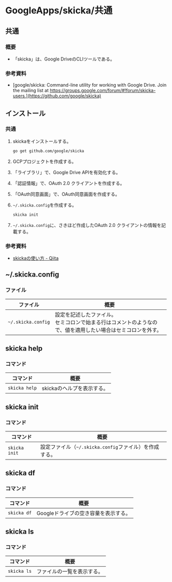 # GoogleApps/skicka/共通

## 共通

### 概要

- 「skicka」は、Google DriveのCLIツールである。

### 参考資料

- [google/skicka: Command-line utility for working with Google Drive. Join the mailing list at https://groups.google.com/forum/#!forum/skicka-users.](https://github.com/google/skicka)

## インストール

### 共通

1. skickaをインストールする。

    ```bash
    go get github.com/google/skicka
    ```

2. GCPプロジェクトを作成する。

3. 「ライブラリ」で、Google Drive APIを有効化する。

4. 「認証情報」で、OAuth 2.0 クライアントを作成する。

5. 「OAuth同意画面」で、OAuth同意画面を作成する。

6. `~/.skicka.config`を作成する。

    ```bash
    skicka init
    ```

7. `~/.skicka.config`に、さきほど作成したOAuth 2.0 クライアントの情報を記載する。

### 参考資料

- [skickaの使い方 - Qiita](https://qiita.com/sekitaka_1214/items/85875d64c226b2f7ab86)

## ~/.skicka.config

### ファイル

| ファイル           | 概要                                                         |
| ------------------ | ------------------------------------------------------------ |
| `~/.skicka.config` | 設定を記述したファイル。<br />セミコロンで始まる行はコメントのようなので、値を適用したい場合はセミコロンを外す。 |

## skicka help

### コマンド

| コマンド      | 概要                       |
| ------------- | -------------------------- |
| `skicka help` | skickaのヘルプを表示する。 |

## skicka init

### コマンド

| コマンド      | 概要                                                   |
| ------------- | ------------------------------------------------------ |
| `skicka init` | 設定ファイル（`~/.skicka.config`ファイル）を作成する。 |

## skicka df

### コマンド

| コマンド    | 概要                                 |
| ----------- | ------------------------------------ |
| `skicka df` | Googleドライブの空き容量を表示する。 |

## skicka ls

### コマンド

| コマンド    | 概要                       |
| ----------- | -------------------------- |
| `skicka ls` | ファイルの一覧を表示する。 |

